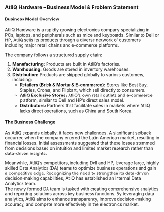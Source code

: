 ### **AtliQ Hardware – Business Model & Problem Statement**  

#### **Business Model Overview**  
AtliQ Hardware is a rapidly growing electronics company specializing in PCs, laptops, and peripherals such as mice and keyboards. Similar to Dell or HP, AtliQ sells its products through a diverse network of customers, including major retail chains and e-commerce platforms.  

The company follows a structured supply chain:  
1. **Manufacturing:** Products are built in AtliQ’s factories.  
2. **Warehousing:** Goods are stored in inventory warehouses.  
3. **Distribution:** Products are shipped globally to various customers, including:  
   - **Retailers (Brick & Mortar & E-commerce):** Stores like Best Buy, Staples, Croma, and Flipkart, which sell directly to consumers.  
   - **AtliQ Exclusive Stores:** AtliQ’s own retail outlets and e-commerce platform, similar to Dell and HP’s direct sales model.  
   - **Distributors:** Partners that facilitate sales in markets where AtliQ lacks direct operations, such as China and South Korea.  

#### **The Business Challenge**  
As AtliQ expands globally, it faces new challenges. A significant setback occurred when the company entered the Latin American market, resulting in financial losses. Initial assessments suggested that these losses stemmed from decisions based on intuition and limited market research rather than data-driven insights.  

Meanwhile, AtliQ’s competitors, including Dell and HP, leverage large, highly skilled Data Analytics (DA) teams to optimize business operations and gain a competitive edge. Recognizing the need to strengthen its data-driven decision-making capabilities, AtliQ has established an internal Data Analytics team.  
The newly formed DA team is tasked with creating comprehensive analytics and reporting solutions across key business functions. By leveraging data analytics, AtliQ aims to enhance transparency, improve decision-making accuracy, and compete more effectively in the electronics market.
